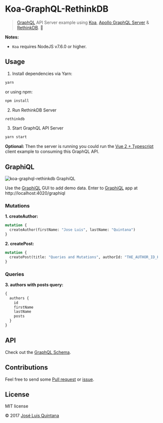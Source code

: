 # Koa-GraphQL-RethinkDB

> [GraphQL](https://github.com/graphql/graphql-js) API Server example using [Koa](https://github.com/koajs/koa), [Apollo GraphQL Server](https://github.com/apollographql/apollo-server) & [RethinkDB](https://github.com/rethinkdb/rethinkdb). :rocket:

**Notes:**

- `Koa` requires NodeJS v7.6.0 or higher.

## Usage

1. Install dependencies via Yarn:

```sh
yarn
```

or using npm:

```sh
npm install
```

2. Run RethinkDB Server

```sh
rethinkdb
```

3. Start GraphQL API Server

```sh
yarn start
```

__Optional:__ Then the server is running you could run the [Vue 2 + Typescript](https://github.com/joseluisq/vue-typescript-starter) client example to consuming this GraphQL API.

## GraphiQL

![koa-graphql-rethinkdb GraphiQL](https://user-images.githubusercontent.com/1700322/32940509-247671ac-cb83-11e7-9842-94a184f5cf66.png)

Use the [GraphiQL](https://github.com/graphql/graphiql) GUI to add demo data. Enter to [GraphiQL](https://github.com/graphql/graphiql) app at http://localhost:4020/graphiql

### Mutations

__1. createAuthor:__

```graphql
mutation {
  createAuthor(firstName: "Jose Luis", lastName: "Quintana")
}
```

__2. createPost:__

```graphql
mutation {
  createPost(title: "Queries and Mutations", authorId: "THE_AUTHOR_ID_HERE", votes: 1)
}
```

### Queries

__3. authors with posts query:__

```graphql
{
  authors {
    id
    firstName
    lastName
    posts
  }
}
```

## API

Check out the [GraphQL Schema](./src/graphql/schema.graphql).

## Contributions

Feel free to send some [Pull request](https://github.com/joseluisq/koa-graphql-rethinkdb/pulls) or [issue](https://github.com/joseluisq/koa-graphql-rethinkdb/issues).

## License
MIT license

© 2017 [José Luis Quintana](http://git.io/joseluisq)
